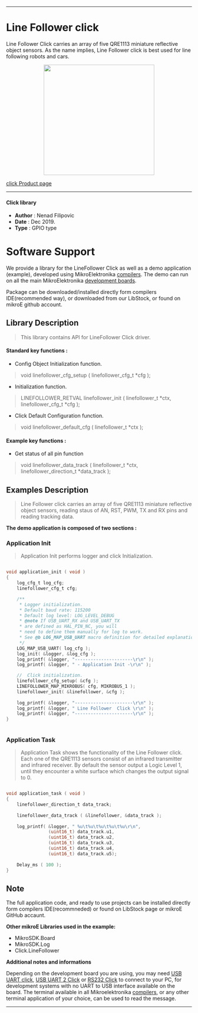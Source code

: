 

---
# Line Follower click

Line Follower Click carries an array of five QRE1113 miniature reflective object sensors. As the name implies, Line Follower click is best used for line following robots and cars.

<p align="center">
  <img src="https://download.mikroe.com/images/click_for_ide/linefollower_click.png" height=300px>
</p>

[click Product page](https://www.mikroe.com/line-follower-click)

---


#### Click library 

- **Author**        : Nenad Filipovic
- **Date**          : Dec 2019.
- **Type**          : GPIO type


# Software Support

We provide a library for the LineFollower Click 
as well as a demo application (example), developed using MikroElektronika 
[compilers](https://shop.mikroe.com/compilers). 
The demo can run on all the main MikroElektronika [development boards](https://shop.mikroe.com/development-boards).

Package can be downloaded/installed directly form compilers IDE(recommended way), or downloaded from our LibStock, or found on mikroE github account. 

## Library Description

> This library contains API for LineFollower Click driver.

#### Standard key functions :

- Config Object Initialization function.
> void linefollower_cfg_setup ( linefollower_cfg_t *cfg ); 
 
- Initialization function.
> LINEFOLLOWER_RETVAL linefollower_init ( linefollower_t *ctx, linefollower_cfg_t *cfg );

- Click Default Configuration function.
> void linefollower_default_cfg ( linefollower_t *ctx );


#### Example key functions :

- Get status of all pin function
> void linefollower_data_track ( linefollower_t *ctx, linefollower_direction_t *data_track );

## Examples Description

> Line Follower click carries an array of five QRE1113 
> miniature reflective object sensors,
> reading staus of AN, RST, PWM, TX and RX pins and reading tracking data.

**The demo application is composed of two sections :**

### Application Init 

> Application Init performs logger and click Initialization.

```c

void application_init ( void )
{
    log_cfg_t log_cfg;
    linefollower_cfg_t cfg;

    /** 
     * Logger initialization.
     * Default baud rate: 115200
     * Default log level: LOG_LEVEL_DEBUG
     * @note If USB_UART_RX and USB_UART_TX 
     * are defined as HAL_PIN_NC, you will 
     * need to define them manually for log to work. 
     * See @b LOG_MAP_USB_UART macro definition for detailed explanation.
     */
    LOG_MAP_USB_UART( log_cfg );
    log_init( &logger, &log_cfg );
    log_printf( &logger, "----------------------\r\n" );
    log_printf( &logger, " - Application Init -\r\n" );

    //  Click initialization.
    linefollower_cfg_setup( &cfg );
    LINEFOLLOWER_MAP_MIKROBUS( cfg, MIKROBUS_1 );
    linefollower_init( &linefollower, &cfg );
    
    log_printf( &logger, "----------------------\r\n" );
    log_printf( &logger, " Line Follower  Click \r\n" );
    log_printf( &logger, "----------------------\r\n" );
}
  
```

### Application Task

> Application Task shows the functionality of the Line Follower click.
> Each one of the QRE1113 sensors consist of an
> infrared transmitter and infrared receiver. 
> By default the sensor output a Logic Level 1, until they encounter a 
> white surface which changes the output signal to 0.

```c

void application_task ( void )
{
    linefollower_direction_t data_track;
    
    linefollower_data_track ( &linefollower, &data_track );
    
    log_printf( &logger, " %u\t%u\t%u\t%u\t%u\r\n", 
                (uint16_t) data_track.u1, 
                (uint16_t) data_track.u2, 
                (uint16_t) data_track.u3, 
                (uint16_t) data_track.u4, 
                (uint16_t) data_track.u5);
    
    Delay_ms ( 100 );
} 

```

## Note

The full application code, and ready to use projects can be  installed directly form compilers IDE(recommneded) or found on LibStock page or mikroE GitHub accaunt.

**Other mikroE Libraries used in the example:** 

- MikroSDK.Board
- MikroSDK.Log
- Click.LineFollower

**Additional notes and informations**

Depending on the development board you are using, you may need 
[USB UART click](https://shop.mikroe.com/usb-uart-click), 
[USB UART 2 Click](https://shop.mikroe.com/usb-uart-2-click) or 
[RS232 Click](https://shop.mikroe.com/rs232-click) to connect to your PC, for 
development systems with no UART to USB interface available on the board. The 
terminal available in all Mikroelektronika 
[compilers](https://shop.mikroe.com/compilers), or any other terminal application 
of your choice, can be used to read the message.



---
